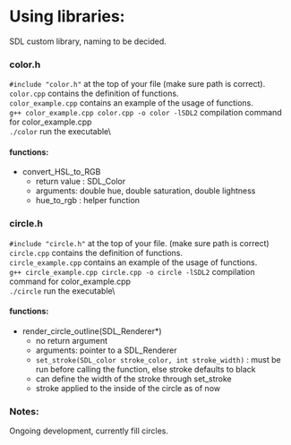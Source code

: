 # Using libraries:
SDL custom library, naming to be decided.

### color.h
`#include "color.h"` at the top of your file (make sure path is correct).\
`color.cpp` contains the definition of functions.\
`color_example.cpp` contains an example of the usage of functions.\
`g++ color_example.cpp color.cpp -o color -lSDL2` compilation command for 
color_example.cpp\
`./color` run the executable\

#### functions:
- convert_HSL_to_RGB
    - return value : SDL_Color
    - arguments: double hue, double saturation, double lightness
    - hue_to_rgb : helper function

### circle.h
`#include "circle.h"` at the top of your file. (make sure path is correct)\
`circle.cpp` contains the definition of functions.\
`circle_example.cpp` contains an example of the usage of functions.\
`g++ circle_example.cpp circle.cpp -o circle -lSDL2` compilation command for 
color_example.cpp\
`./circle` run the executable\

#### functions:
-  render_circle_outline(SDL_Renderer*) 
    - no return argument 
    - arguments: pointer to a SDL_Renderer 
    - `set_stroke(SDL_color stroke_color, int stroke_width)` : 
    must be run before calling the function, else stroke defaults to black
    - can define the width of the stroke through set_stroke
    - stroke applied to the inside of the circle as of now

### Notes:
Ongoing development, currently fill circles.
